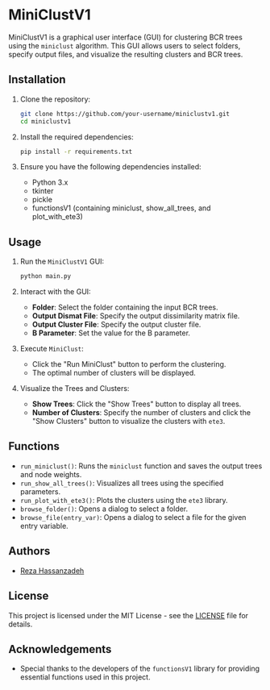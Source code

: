# MiniClustV1

MiniClustV1 is a graphical user interface (GUI) for clustering BCR trees using the `miniclust` algorithm. This GUI allows users to select folders, specify output files, and visualize the resulting clusters and BCR trees.

## Installation

1. Clone the repository:
    ```bash
    git clone https://github.com/your-username/miniclustv1.git
    cd miniclustv1
    ```

2. Install the required dependencies:
    ```bash
    pip install -r requirements.txt
    ```

3. Ensure you have the following dependencies installed:
    - Python 3.x
    - tkinter
    - pickle
    - functionsV1 (containing miniclust, show_all_trees, and plot_with_ete3)

## Usage

1. Run the `MiniClustV1` GUI:
    ```bash
    python main.py
    ```

2. Interact with the GUI:
    - **Folder**: Select the folder containing the input BCR trees.
    - **Output Dismat File**: Specify the output dissimilarity matrix file.
    - **Output Cluster File**: Specify the output cluster file.
    - **B Parameter**: Set the value for the B parameter.

3. Execute `MiniClust`:
    - Click the "Run MiniClust" button to perform the clustering.
    - The optimal number of clusters will be displayed.

4. Visualize the Trees and Clusters:
    - **Show Trees**: Click the "Show Trees" button to display all trees.
    - **Number of Clusters**: Specify the number of clusters and click the "Show Clusters" button to visualize the clusters with `ete3`.

## Functions

- `run_miniclust()`: Runs the `miniclust` function and saves the output trees and node weights.
- `run_show_all_trees()`: Visualizes all trees using the specified parameters.
- `run_plot_with_ete3()`: Plots the clusters using the `ete3` library.
- `browse_folder()`: Opens a dialog to select a folder.
- `browse_file(entry_var)`: Opens a dialog to select a file for the given entry variable.

## Authors

- [Reza Hassanzadeh](https://github.com/Reza-HZ)

## License

This project is licensed under the MIT License - see the [LICENSE](LICENSE) file for details.

## Acknowledgements

- Special thanks to the developers of the `functionsV1` library for providing essential functions used in this project.

